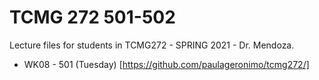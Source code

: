 # TCMG 272 501-502

Lecture files for students in TCMG272 - SPRING 2021 - Dr. Mendoza.
+ WK08 - 501 (Tuesday) [https://github.com/paulageronimo/tcmg272/]
